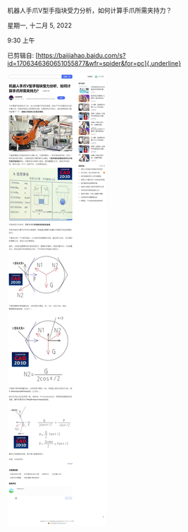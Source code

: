 机器人手爪V型手指块受力分析，如何计算手爪所需夹持力？

星期一, 十二月 5, 2022

9:30 上午

已剪辑自: [https://baijiahao.baidu.com/s?id=1706346360651055877&wfr=spider&for=pc]{.underline}

![](../../../assets/017_机器人手爪V型手指块受力分析，如何计算手爪所需夹持力？_000.png)
